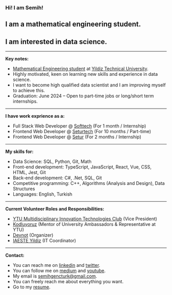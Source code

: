 ### Hi! I am Semih!
## I am a mathematical engineering student.
## I am interested in data science.
----- 

**Key notes:**

- [Mathematical Engineering student](http://www.bologna.yildiz.edu.tr/index.php?r=program/view&id=37&aid=24) at [Yildiz Technical University](https://yildiz.edu.tr/en).
- Highly motivated, keen on learning new skills and experience in data science.
- I want to become high qualified data scientist and I am improving myself to achieve this. 
- Graduation: June 2024 – Open to part-time jobs or long/short term internships.

----

**I have work exprience as a:**

- Full Stack Web Developer @ [Softtech](https://www.linkedin.com/company/softtechas/) (For 1 month / Internship)
- Frontend Web Developer @ [Seturtech](https://www.linkedin.com/company/seturtech/) (For 10 months / Part-time)
- Frontend Web Developer @ [Setur](https://www.linkedin.com/company/setur/) (For 2 months / Internship)

----

**My skills for:**

- Data Science: SQL, Python, Git, Math
- Front-end development: TypeScript, JavaScript, React, Vue, CSS, HTML, Jest, Git
- Back-end development: C#, .Net, SQL, Git
- Competitive programming: C++, Algorithms (Analysis and Design), Data Structures
- Languages: English, Turkish

----

**Current Volunteer Roles and Responsibilities:**

- [YTU Multidisciplinary Innovation Technologies Club](https://www.linkedin.com/company/ytumint/) (Vice President)
- [Kodluyoruz](https://www.linkedin.com/company/kodluyoruz/) (Mentor of University Ambassadors & Representative at YTU)
- [Devnot](https://www.linkedin.com/in/devnot/) (Organizer)
- [IAESTE Yildiz](https://www.linkedin.com/company/iaeste-yildiz/) (IT Coordinator)

----

**Contact:**

- You can reach me on [linkedin](https://www.linkedin.com/in/semihgencturk/) and [twitter](https://twitter.com/semihgencturk_).
- You can follow me on [medium](https://medium.com/@semihgencturk) and [youtube](https://www.youtube.com/@semihgencturk).
- My email is semihgencturk@gmail.com. 
- You can freely reach me about everything you want.
- Go to my [resume](https://drive.google.com/file/d/1Ye_YjTTzGuHXq5gb9Aod1x7jLK9pTlGu/view?usp=share_link).
